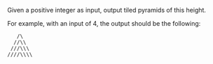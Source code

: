 Given a positive integer as input, output tiled pyramids of this height.

For example, with an input of 4, the output should be the following:

```
   /\
  //\\
 ///\\\
////\\\\
```